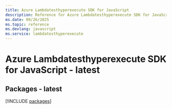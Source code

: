 ```yaml
---
title: Azure Lambdatesthyperexecute SDK for JavaScript
description: Reference for Azure Lambdatesthyperexecute SDK for JavaScript
ms.date: 09/26/2025
ms.topic: reference
ms.devlang: javascript
ms.service: lambdatesthyperexecute
---
```

# Azure Lambdatesthyperexecute SDK for JavaScript - latest
## Packages - latest
[!INCLUDE [packages](lambdatesthyperexecute-index.md)]